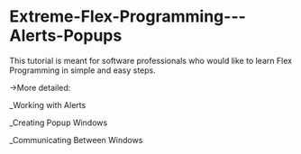 # Extreme-Flex-Programming---Alerts-Popups
This tutorial is meant for software professionals who would like to learn Flex Programming in simple and easy steps.

->More detailed:

_Working with Alerts

_Creating Popup Windows

_Communicating Between Windows
